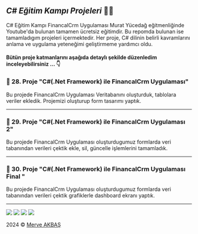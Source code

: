 ﻿## ***C# Eğitim Kampı Projeleri*** 👩‍💻

C# Eğitim Kampı FinancalCrm Uygulaması Murat Yücedağ eğitmenliğinde Youtube'da bulunan tamamen ücretsiz eğitimdir.
Bu repomda bulunan ise tamamladıgım projeleri içermektedir.
Her proje, C# dilinin belirli kavramlarını anlama ve uygulama yeteneğimi geliştirmeme yardımcı oldu.

#### Bütün proje katmanlarını aşağıda detaylı şekilde düzenledim inceleyebilirsiniz ... 👇

### 📜 28. Proje "C#(.Net Framework) ile FinancalCrm Uygulaması"
Bu projede FinancalCrm Uygulaması Veritabanını oluşturduk, tablolara veriler ekledik. Projemizi oluşturup form tasarımı yaptık.
***

### 📜 29. Proje "C#(.Net Framework) ile FinancalCrm Uygulaması 2"
Bu projede FinancalCrm Uygulaması oluşturdugumuz formlarda veri tabanından verileri çektik ekle, sil, güncelle işlemlerini tamamladık.
***

### 📜 30. Proje "C#(.Net Framework) ile FinancalCrm Uygulaması Final "
Bu projede FinancalCrm Uygulaması oluşturdugumuz formlarda veri tabanından verileri çektik grafiklerle dashboard ekranı yaptık.
***

![](https://drive.google.com/file/d/18f2tTqNZLlfQG8JDVKi9vsGDJqRKXa76/view?usp=drive_link)
![](https://drive.google.com/file/d/1FmcUw7tQkIdvbk4THFBtgvJPxqvWnOz3/view?usp=drive_link)
![](https://drive.google.com/file/d/1D07v8um1X_S7kdRBbk6HmtCgZSyWxDAk/view?usp=drive_link)
![](https://drive.google.com/file/d/1tDq2_UhMspliNCZE2Gs5SQk-Xgihn8UQ/view?usp=drive_link)

2024 © [Merve AKBAŞ](https://mrvakbas.com)
